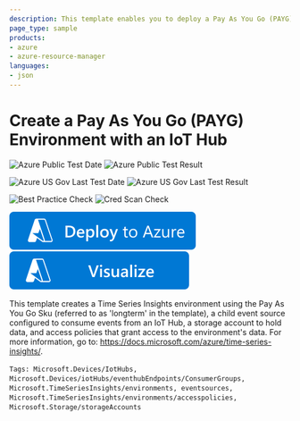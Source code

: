```yaml
---
description: This template enables you to deploy a Pay As You Go (PAYG) Time Series Insights environment that is configured to consume events from an IoT Hub.
page_type: sample
products:
- azure
- azure-resource-manager
languages:
- json
---
```

# Create a Pay As You Go (PAYG) Environment with an IoT Hub

![Azure Public Test Date](https://azurequickstartsservice.blob.core.windows.net/badges/quickstarts/microsoft.timeseriesinsights/timeseriesinsights-environment-payg-with-iothub/PublicLastTestDate.svg)
![Azure Public Test Result](https://azurequickstartsservice.blob.core.windows.net/badges/quickstarts/microsoft.timeseriesinsights/timeseriesinsights-environment-payg-with-iothub/PublicDeployment.svg)

![Azure US Gov Last Test Date](https://azurequickstartsservice.blob.core.windows.net/badges/quickstarts/microsoft.timeseriesinsights/timeseriesinsights-environment-payg-with-iothub/FairfaxLastTestDate.svg)
![Azure US Gov Last Test Result](https://azurequickstartsservice.blob.core.windows.net/badges/quickstarts/microsoft.timeseriesinsights/timeseriesinsights-environment-payg-with-iothub/FairfaxDeployment.svg)

![Best Practice Check](https://azurequickstartsservice.blob.core.windows.net/badges/quickstarts/microsoft.timeseriesinsights/timeseriesinsights-environment-payg-with-iothub/BestPracticeResult.svg)
![Cred Scan Check](https://azurequickstartsservice.blob.core.windows.net/badges/quickstarts/microsoft.timeseriesinsights/timeseriesinsights-environment-payg-with-iothub/CredScanResult.svg)

[![Deploy To Azure](https://raw.githubusercontent.com/Azure/azure-quickstart-templates/master/1-CONTRIBUTION-GUIDE/images/deploytoazure.svg?sanitize=true)](https://portal.azure.com/#create/Microsoft.Template/uri/https%3A%2F%2Fraw.githubusercontent.com%2FAzure%2Fazure-quickstart-templates%2Fmaster%2Fquickstarts%2Fmicrosoft.timeseriesinsights%2Ftimeseriesinsights-environment-payg-with-iothub%2Fazuredeploy.json)  [![Visualize](https://raw.githubusercontent.com/Azure/azure-quickstart-templates/master/1-CONTRIBUTION-GUIDE/images/visualizebutton.svg?sanitize=true)](http://armviz.io/#/?load=https%3A%2F%2Fraw.githubusercontent.com%2FAzure%2Fazure-quickstart-templates%2Fmaster%2Fquickstarts%2Fmicrosoft.timeseriesinsights%2Ftimeseriesinsights-environment-payg-with-iothub%2Fazuredeploy.json)

This template creates a Time Series Insights environment using the Pay As You Go Sku (referred to as 'longterm' in the template), a child event source configured to consume events from an IoT Hub, a storage account to hold data, and access policies that grant access to the environment's data. For more information, go to: <https://docs.microsoft.com/azure/time-series-insights/>.

`Tags: Microsoft.Devices/IotHubs, Microsoft.Devices/iotHubs/eventhubEndpoints/ConsumerGroups, Microsoft.TimeSeriesInsights/environments, eventsources, Microsoft.TimeSeriesInsights/environments/accesspolicies, Microsoft.Storage/storageAccounts`
